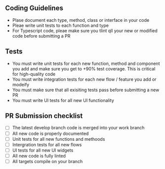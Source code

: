 ## Coding Guidelines
- Plase document each type, method, class or interface in your code
- Pleae write unit tests to each function and type
- For Typescript code, pleae make sure you tlint qll your new or modified code before submitting a PR

## Tests
- You must write unit tests for each new function, method and component you add and make sure you get to +90% test coverage. This is critical for high-quality code
- You must write integration tests for each new flow / feature you add or modeify
- You must make sure that all exisiting tests pass before submitting a new PR
- You must write UI tests for all new UI functionality

## PR Submission checklist
- [ ] The latest develop branch code is merged into your work branch
- [ ] All new code is properly documented
- [ ] Unit tests for all new functions and methoods
- [ ] Intergration tests for all new flows
- [ ] UI tests for all new UI widgets
- [ ] All new code is fully linted
- [ ] All targets compile on your branch
